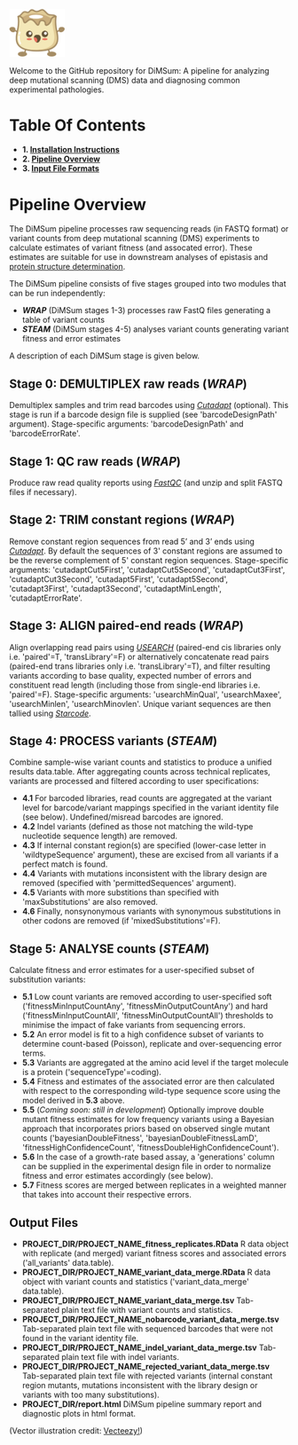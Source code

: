 <p align="left">
  <img src="./Dumpling.png" width="100">
</p>

Welcome to the GitHub repository for DiMSum: A pipeline for analyzing deep mutational scanning (DMS) data and diagnosing common experimental pathologies.

# Table Of Contents

* **1. [Installation Instructions](docs/INSTALLATION.md)**
* **2. [Pipeline Overview]()**
* **3. [Input File Formats]()**

# Pipeline Overview

The DiMSum pipeline processes raw sequencing reads (in FASTQ format) or variant counts from deep mutational scanning (DMS) experiments to calculate estimates of variant fitness (and assocated error). These estimates are suitable for use in downstream analyses of epistasis and [protein structure determination](https://github.com/lehner-lab/DMS2structure).

The DiMSum pipeline consists of five stages grouped into two modules that can be run independently:

* **_WRAP_** (DiMSum stages 1-3) processes raw FastQ files generating a table of variant counts
* **_STEAM_** (DiMSum stages 4-5) analyses variant counts generating variant fitness and error estimates

A description of each DiMSum stage is given below.

## Stage 0: **DEMULTIPLEX** raw reads (_WRAP_)

Demultiplex samples and trim read barcodes using *[Cutadapt](docs/INSTALLATION.md)* (optional). This stage is run if a barcode design file is supplied (see 'barcodeDesignPath' argument). Stage-specific arguments: 'barcodeDesignPath' and 'barcodeErrorRate'.

## Stage 1: **QC** raw reads (_WRAP_)

Produce raw read quality reports using *[FastQC](docs/INSTALLATION.md)* (and unzip and split FASTQ files if necessary).

## Stage 2: **TRIM** constant regions (_WRAP_)

Remove constant region sequences from read 5’ and 3’ ends using *[Cutadapt](docs/INSTALLATION.md)*. By default the sequences of 3' constant regions are assumed to be the reverse complement of 5' constant region sequences. Stage-specific arguments: 'cutadaptCut5First', 'cutadaptCut5Second', 'cutadaptCut3First', 'cutadaptCut3Second', 'cutadapt5First', 'cutadapt5Second', 'cutadapt3First', 'cutadapt3Second', 'cutadaptMinLength', 'cutadaptErrorRate'.

## Stage 3: **ALIGN** paired-end reads (_WRAP_)

Align overlapping read pairs using *[USEARCH](docs/INSTALLATION.md)* (paired-end cis libraries only i.e. 'paired'=T, 'transLibrary'=F) or alternatively concatenate read pairs (paired-end trans libraries only i.e. 'transLibrary'=T), and filter resulting variants according to base quality, expected number of errors and constituent read length (including those from single-end libraries i.e. 'paired'=F). Stage-specific arguments: 'usearchMinQual', 'usearchMaxee', 'usearchMinlen', 'usearchMinovlen'. Unique variant sequences are then tallied using *[Starcode](docs/INSTALLATION.md)*.

## Stage 4: **PROCESS** variants (_STEAM_)

Combine sample-wise variant counts and statistics to produce a unified results data.table. After aggregating counts across technical replicates, variants are processed and filtered according to user specifications:
* **4.1** For barcoded libraries, read counts are aggregated at the variant level for barcode/variant mappings specified in the variant identity file (see below). Undefined/misread barcodes are ignored.
* **4.2** Indel variants (defined as those not matching the wild-type nucleotide sequence length) are removed.
* **4.3** If internal constant region(s) are specified (lower-case letter in 'wildtypeSequence' argument), these are excised from all variants if a perfect match is found.
* **4.4** Variants with mutations inconsistent with the library design are removed (specified with 'permittedSequences' argument).
* **4.5** Variants with more substitions than specified with 'maxSubstitutions' are also removed.
* **4.6** Finally, nonsynonymous variants with synonymous substitutions in other codons are removed (if 'mixedSubstitutions'=F).

## Stage 5: **ANALYSE** counts (_STEAM_)

Calculate fitness and error estimates for a user-specified subset of substitution variants:
* **5.1** Low count variants are removed according to user-specified soft ('fitnessMinInputCountAny', 'fitnessMinOutputCountAny') and hard ('fitnessMinInputCountAll', 'fitnessMinOutputCountAll') thresholds to minimise the impact of fake variants from sequencing errors.
* **5.2** An error model is fit to a high confidence subset of variants to determine count-based (Poisson), replicate and over-sequencing error terms.
* **5.3** Variants are aggregated at the amino acid level if the target molecule is a protein ('sequenceType'=coding).
* **5.4** Fitness and estimates of the associated error are then calculated with respect to the corresponding wild-type sequence score using the model derived in **5.3** above.
* **5.5** (*Coming soon: still in development*) Optionally improve double mutant fitness estimates for low frequency variants using a Bayesian approach that incorporates priors based on observed single mutant counts ('bayesianDoubleFitness', 'bayesianDoubleFitnessLamD', 'fitnessHighConfidenceCount', 'fitnessDoubleHighConfidenceCount').
* **5.6** In the case of a growth-rate based assay, a 'generations' column can be supplied in the experimental design file in order to normalize fitness and error estimates accordingly (see below).
* **5.7** Fitness scores are merged between replicates in a weighted manner that takes into account their respective errors.

## Output Files

* **PROJECT_DIR/PROJECT_NAME_fitness_replicates.RData** R data object with replicate (and merged) variant fitness scores and associated errors ('all_variants' data.table).
* **PROJECT_DIR/PROJECT_NAME_variant_data_merge.RData** R data object with variant counts and statistics ('variant_data_merge' data.table).
* **PROJECT_DIR/PROJECT_NAME_variant_data_merge.tsv** Tab-separated plain text file with variant counts and statistics.
* **PROJECT_DIR/PROJECT_NAME_nobarcode_variant_data_merge.tsv** Tab-separated plain text file with sequenced barcodes that were not found in the variant identity file.
* **PROJECT_DIR/PROJECT_NAME_indel_variant_data_merge.tsv** Tab-separated plain text file with indel variants.
* **PROJECT_DIR/PROJECT_NAME_rejected_variant_data_merge.tsv** Tab-separated plain text file with rejected variants (internal constant region mutants, mutations inconsistent with the library design or variants with too many substitutions).
* **PROJECT_DIR/report.html** DiMSum pipeline summary report and diagnostic plots in html format.




(Vector illustration credit: <a href="https://www.vecteezy.com">Vecteezy!</a>)
